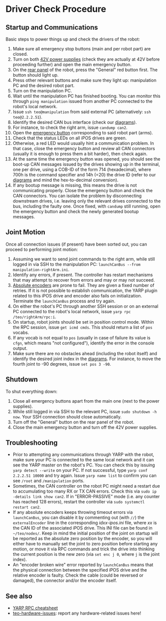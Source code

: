 # Driver Check Procedure

## Startup and Communications

Basic steps to power things up and check the drivers of the robot:

1. Make sure all emergency stop buttons (main and per robot part) are closed.
1. Turn on both [42V power supplies](fig/power-supply.jpg) (check they are actually at 42V before proceeding further) and open the main emergency button.
1. On the [rear panel](fig/main-switches.jpg) of the robot, press the "General" red button first. The button should light up.
1. Press other relevant buttons and make sure they light up: manipulation PC and the desired robot part.
1. Turn on the manipulation PC.
1. Wait until the manipulation PC has finished booting. You can monitor this through `ping manipulation` issued from another PC connected to the robot's local network.
1. Issue `ssh teo@manipulation` from said external PC (alternatively: `ssh teo@2.2.2.51`).
1. Identify the desired CAN bus interface (check our [diagrams](diagrams.md#joint-indexes)).
1. For instance, to check the right arm, issue `candump can2`.
1. Open the [emergency button](fig/emergency-buttons.jpg) corresponding to said robot part (arms).
1. Check that the status LEDs on all iPOS drives are green.
1. Otherwise, a red LED would usually hint a communication problem. In that case, close the emergency button and review all CAN connectors (usually it is enough to press them a bit harder), then check again.
1. At the same time the emergency button was opened, you should see the boot-up CAN messages issued by the drives showing up in the terminal, one per drive, using a COB-ID of the form 714 (hexadecimal), where 700h is the command specifier and 14h (=20) the drive ID (refer to our [diagrams](diagrams.md#joint-indexes) and mind the hex-to-decimal conversion).
1. If any bootup message is missing, this means the drive is not communicating properly. Close the emergency button and check the CAN connectors. You can isolate the problem by disconnecting downstream drives, i.e. leaving only the relevant drives connected to the bus, including the faulty one. Once fixed, with `candump` still running, open the emergency button and check the newly generated bootup messages.

## Joint Motion

Once all connection issues (if present) have been sorted out, you can proceed to performing joint motion:

1. Assuming we want to send joint commands to the right arm, while still logged in via SSH to the manipulation PC: `launchCanBus --from manipulation-rightArm.ini`.
1. Identify any errors, if present. The controller has restart mechanisms that may attempt to recover from errors and may or may not succeed.
1. [Absolute encoders](fig/cui-absolute-circuit.jpg) are prone to fail. They are given a fixed number of retries. If it is not possible to establish communication, the YARP plugin related to this iPOS drive and encoder also fails on initialization. Terminate the `launchCanBus` process and try again.
1. On either the robot's PC through another SSH session or on an external PC connected to the robot's local network, issue `yarp rpc /teo/rightArm/rpc:i`.
1. On startup, robot joints should be set in position control mode. Within the RPC session, issue `get icmd cmds`. This should return a list of `pos` vocabs.
1. If any vocab is not equal to `pos` (usually in case of failure its value is `cfgn`, which means "not configured"), identify the error in the console output.
1. Make sure there are no obstacles ahead (including the robot itself) and identify the desired joint index in the [diagrams](diagrams.md#joint-indexes). For instance, to move the fourth joint to -90 degrees, issue `set pos 3 -90`.

## Shutdown

To shut everything down:

1. Close all emergency buttons apart from the main one (next to the power supplies).
1. While still logged in via SSH to the relevant PC, issue `sudo shutdown -h now`. Your SSH connection should close automatically.
1. Turn off the "General" button on the rear panel of the robot.
1. Close the main emergency button and turn off the 42V power supplies.

## Troubleshooting

- Prior to attempting any communications through YARP with the robot, make sure your PC is connected to the same local network and it can see the YARP master on the robot's PC. You can check this by issuing `yarp detect --write` on your PC. If not successful, type `yarp conf 2.2.2.51 10000` and try again. Issue `yarp name list` to confirm you can see `/root` and `/manipulation` ports.
- Sometimes, the CAN controller on the robot PC might need a restart due to accumulating too many RX or TX CAN errors. Check this via `sudo ip -details link show can2`. If in "ERROR-PASSIVE" mode (i.e. any counter has reached 128 errors), restart the controller via `sudo systemctl restart can2`.
- If any absolute encoders keeps throwing timeout errors via `launchCanBus`, you can disable it by commenting out (with `//`) the `externalEncoder` line in the corresponding *idxx-ipos.ini* file, where *xx* is the CAN ID of the associated iPOS drive. This INI file can be found in `~/teo/nodes/`. Keep in mind the initial position of the joint on startup will be reported as the absolute zero position by the encoder, so you will either have to manually set the joint to zero position before starting any motion, or move it via RPC commands and trick the drive into thinking the current position is the new zero (via `set enc j 0`, where `j` is the joint index).
- An "encoder broken wire" error reported by `launchCanBus` means that the physical connection between the specified iPOS drive and the relative encoder is faulty. Check the cable (could be reversed or damaged), the connector and/or the encoder itself.

## See also

- [YARP RPC cheatsheet](https://robots.uc3m.es/developer-manual/appendix/yarp-tricks.html)
- [teo-hardware-issues](https://github.com/roboticslab-uc3m/teo-hardware-issues/): report any hardware-related issues here!
